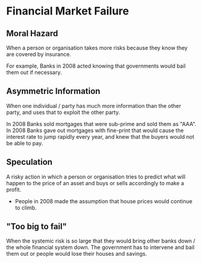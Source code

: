 # Financial Market Failure #

## Moral Hazard ##
When a person or organisation takes more risks because they know they are covered by insurance.

For example, Banks in 2008 acted knowing that governments would bail them out if necessary.

## Asymmetric Information ##
When one individual / party has much more information than the other party, and uses that to exploit the other party.

In 2008 Banks sold mortgages that were sub-prime and sold them as "AAA".
In 2008 Banks gave out mortgages with fine-print that would cause the interest rate to jump rapidly every year,
and knew that the buyers would not be able to pay.

## Speculation ##
A risky action in which a person or organisation tries to predict what will happen to the price of an asset
and buys or sells accordingly to make a profit.

- People in 2008 made the assumption that house prices would continue to climb.

## "Too big to fail" ##
When the systemic risk is so large that they would bring other banks down / the whole financial system down. 
The government has to intervene and bail them out or people would lose their houses and savings.